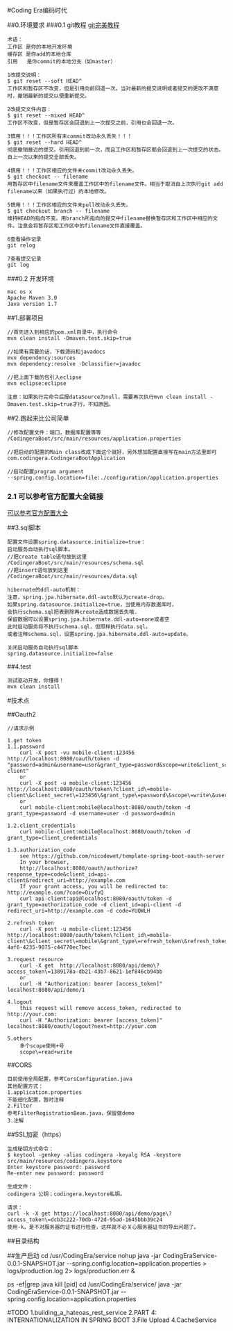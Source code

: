 #Coding Era编码时代

##0.环境要求
###0.1 git教程
[git完美教程](http://www.liaoxuefeng.com/wiki/0013739516305929606dd18361248578c67b8067c8c017b000/)
```
术语：
工作区 是你的本地开发环境
缓存区 是你add的本地仓库
引用   是你commit的本地分支（如master）

1改提交说明：
$ git reset --soft HEAD^
工作区和暂存区不改变，但是引用向前回退一次。当对最新的提交说明或者提交的更改不满意时，撤销最新的提交以便重新提交。
	
2改提交文件内容：	
$ git reset --mixed HEAD^
工作区不改变，但是暂存区会回退到上一次提交之前，引用也会回退一次。

3慎用！！！工作区所有未commit改动永久丢失！！！
$ git reset --hard HEAD^
彻底撤销最近的提交。引用回退到前一次，而且工作区和暂存区都会回退到上一次提交的状态。自上一次以来的提交全部丢失。

4慎用！！！工作区相应的文件未commit改动永久丢失。
$ git checkout -- filename
用暂存区中filename文件来覆盖工作区中的filename文件。相当于取消自上次执行git add filename以来（如果执行过）的本地修改。

5慎用！！！工作区相应的文件未pull改动永久丢失。
$ git checkout branch -- filename
维持HEAD的指向不变。用branch所指向的提交中filename替换暂存区和工作区中相应的文件。注意会将暂存区和工作区中的filename文件直接覆盖。

6查看操作记录
git relog

7查看提交记录
git log

```
###0.2 开发环境
```
mac os x
Apache Maven 3.0
Java version 1.7

```

##1.部署项目
```
//首先进入到相应的pom.xml目录中，执行命令
mvn clean install -Dmaven.test.skip=true

//如果有需要的话，下载源码和javadocs
mvn dependency:sources
mvn dependency:resolve -Dclassifier=javadoc

//把上面下载的包引入eclipse
mvn eclipse:eclipse

注意：如果执行完命令后报dataSource为null，需要再次执行mvn clean install -Dmaven.test.skip=true才行，不知原因。

```

##2.跑起来比公司简单
```
//修改配置文件：端口，数据库配置等等
/CodingeraBoot/src/main/resources/application.properties

//把启动的配置的Main class改成下面这个就好，另外想加配置直接写在main方法里即可
com.codingera.CodingeraBootApplication

//启动配置program argument
--spring.config.location=file:./configuration/application.properties
``` 
### 2.1 可以参考官方配置大全链接
[可以参考官方配置大全](http://docs.spring.io/spring-boot/docs/current/reference/htmlsingle/#common-application-properties)


##3.sql脚本
```
配置文件设置spring.datasource.initialize=true：
启动服务自动执行sql脚本。
//把create table语句放到这里
/CodingeraBoot/src/main/resources/schema.sql
//把insert语句放到这里
/CodingeraBoot/src/main/resources/data.sql

hibernate的ddl-auto机制：
注意，spring.jpa.hibernate.ddl-auto默认为create-drop。
如果spring.datasource.initialize=true，当使用内存数据库时，
会执行schema.sql把表删除再create造成数据丢失哦.
保留数据可以设置spring.jpa.hibernate.ddl-auto=none或者空
此时启动服务将不执行schema.sql，但照样执行data.sql。
或者注释schema.sql，设置spring.jpa.hibernate.ddl-auto=update。

关闭启动服务自动执行sql脚本
spring.datasource.initialize=false
```

##4.test
```
测试驱动开发，你懂得！
mvn clean install
```

#技术点

##Oauth2
```
//请求示例

1.get token
1.1.password
	curl -X post -vu mobile-client:123456 http://localhost:8080/oauth/token -d "password=admin&username=user&grant_type=password&scope=write&client_secret=123456&client_id=mobile-client" 
	or
	curl -X post -u mobile-client:123456 http://localhost:8080/oauth/token\?client_id\=mobile-client\&client_secret\=123456\&grant_type\=password\&scope\=write\&username\=user\&password\=admin
	or
	curl mobile-client:mobile@localhost:8080/oauth/token -d grant_type=password -d username=user -d password=admin

1.2.client_credentials
	curl mobile-client:mobile@localhost:8080/oauth/token -d grant_type=client_credentials

1.3.authorization_code
	see https://github.com/nicodewet/template-spring-boot-oauth-server
	In your browser,
	http://localhost:8080/oauth/authorize?response_type=code&client_id=api-client&redirect_uri=http://example.com
	If your grant access, you will be redirected to: http://example.com/?code=OivfyQ
	curl api-client:api@localhost:8080/oauth/token -d grant_type=authorization_code -d client_id=api-client -d redirect_uri=http://example.com -d code=YUQWLH

2.refresh token
	curl -X post -u mobile-client:123456 http://localhost:8080/oauth/token\?client_id\=mobile-client\&client_secret\=mobile\&grant_type\=refresh_token\&refresh_token\=a01ea2e2-4af6-4235-9075-c44770ec7bec

3.request resource
	curl -X get  http://localhost:8080/api/demo\?access_token\=1389178a-db21-43b7-8621-1ef846cb94bb
	or
	curl -H "Authorization: bearer [access_token]" localhost:8080/api/demo/1
	
4.logout
	this request will remove access_token, redirected to http://your.com:
	curl -H "Authorization: bearer [access_token]" localhost:8080/oauth/logout?next=http://your.com
		
5.others
	多个scope使用+号
	scope\=read+write

```

##CORS
```
目前使用全局配置，参考CorsConfiguration.java
其他配置方式：
1.application.properties
不能细化配置，暂时注释
2.Filter
参考FilterRegistrationBean.java，保留做demo
3.注解

```

##SSL加密（https）
```
生成秘钥方式命令：
$ keytool -genkey -alias codingera -keyalg RSA -keystore src/main/resources/codingera.keystore
Enter keystore password: password
Re-enter new password: password

生成文件：
codingera 公钥；codingera.keystore私钥。

请求：
curl -k -X get https://localhost:8080/api/demo/page\?access_token\=dcb3c222-70db-472d-95ad-1645bbb39c24
使用-k，是不对服务器的证书进行检查，这样就不必关心服务器证书的导出问题了。
```

##目录结构

##生产启动
cd /usr/CodingEra/service
nohup java -jar CodingEraService-0.0.1-SNAPSHOT.jar --spring.config.location=application.properties > logs/production.log 2> logs/production.err &

ps -ef|grep java
kill [pid]
cd /usr/CodingEra/service/
java -jar CodingEraService-0.0.1-SNAPSHOT.jar --spring.config.location=application.properties

#TODO
1.building_a_hateoas_rest_service
2.PART 4: INTERNATIONALIZATION IN SPRING BOOT
3.File Upload
4.CacheService
